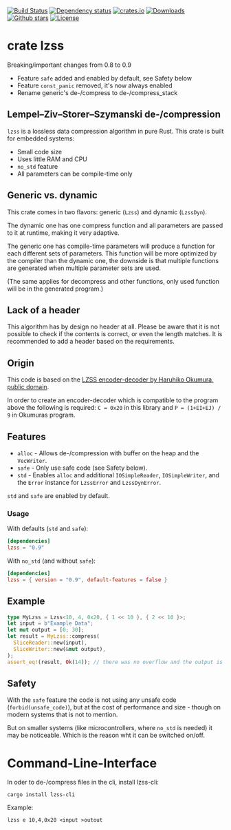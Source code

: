 [![Build Status](https://github.com/alexkazik/lzss/workflows/CI/badge.svg?branch=master&event=push)](https://github.com/alexkazik/lzss/actions?query=workflow%3ACI+branch%3Amaster+event%3Apush)
[![Dependency status](https://deps.rs/repo/github/alexkazik/lzss/status.svg)](https://deps.rs/repo/github/alexkazik/lzss)
[![crates.io](https://img.shields.io/crates/v/lzss.svg)](https://crates.io/crates/lzss)
[![Downloads](https://img.shields.io/crates/d/lzss.svg)](https://crates.io/crates/lzss)
[![Github stars](https://img.shields.io/github/stars/alexkazik/lzss.svg?logo=github)](https://github.com/alexkazik/lzss/stargazers)
[![License](https://img.shields.io/crates/l/lzss.svg)](./LICENSE)

# crate lzss

Breaking/important changes from 0.8 to 0.9

* Feature `safe` added and enabled by default, see Safety below
* Feature `const_panic` removed, it's now always enabled
* Rename generic's de-/compress to de-/compress_stack

<!-- cargo-rdme start -->

## Lempel–Ziv–Storer–Szymanski de-/compression

`lzss` is a lossless data compression algorithm in pure Rust.
This crate is built for embedded systems:

* Small code size
* Uses little RAM and CPU
* `no_std` feature
* All parameters can be compile-time only

## Generic vs. dynamic

This crate comes in two flavors: generic (`Lzss`) and dynamic (`LzssDyn`).

The dynamic one has one compress function and all parameters are passed to
it at runtime, making it very adaptive.

The generic one has compile-time parameters will produce a function for each
different sets of parameters. This function will be more optimized by the
compiler than the dynamic one, the downside is that multiple functions are
generated when multiple parameter sets are used.

(The same applies for decompress and other functions, only used function will
be in the generated program.)

## Lack of a header

This algorithm has by design no header at all. Please be aware that it is not
possible to check if the contents is correct, or even the length matches.
It is recommended to add a header based on the requirements.

## Origin
This code is based on the [LZSS encoder-decoder by Haruhiko Okumura, public domain](https://oku.edu.mie-u.ac.jp/~okumura/compression/lzss.c).

In order to create an encoder-decoder which is compatible to the program above
the following is required: `C = 0x20` in this library and `P = (1+EI+EJ) / 9` in Okumuras program.

## Features
* `alloc`       - Allows de-/compression with buffer on the heap and the `VecWriter`.
* `safe`        - Only use safe code (see Safety below).
* `std`         - Enables `alloc` and additional `IOSimpleReader`, `IOSimpleWriter`,
  and the `Error` instance for `LzssError` and `LzssDynError`.

`std` and `safe` are enabled by default.

### Usage
With defaults (`std` and `safe`):
```toml
[dependencies]
lzss = "0.9"
```

With `no_std` (and without `safe`):
```toml
[dependencies]
lzss = { version = "0.9", default-features = false }
```

## Example
```rust
type MyLzss = Lzss<10, 4, 0x20, { 1 << 10 }, { 2 << 10 }>;
let input = b"Example Data";
let mut output = [0; 30];
let result = MyLzss::compress(
  SliceReader::new(input),
  SliceWriter::new(&mut output),
);
assert_eq!(result, Ok(14)); // there was no overflow and the output is 14 bytes long
```

## Safety

With the `safe` feature the code is not using any unsafe code (`forbid(unsafe_code)`), but at
the cost of performance and size - though on modern systems that is not to mention.

But on smaller systems (like microcontrollers, where `no_std` is needed) it may be noticeable.
Which is the reason wht it can be switched on/off.

<!-- cargo-rdme end -->

# Command-Line-Interface

In oder to de-/compress files in the cli, install lzss-cli:

```shell
cargo install lzss-cli
```

Example:
```shell
lzss e 10,4,0x20 <input >outout
```
